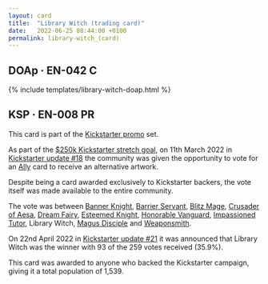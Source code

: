 ```yaml
---
layout: card
title:  "Library Witch (trading card)"
date:   2022-06-25 08:44:00 +0100
permalink: library-witch_(card)
---
```


## DOAp &middot; EN-042 C

{% include templates/library-witch-doap.html %}

## KSP &middot; EN-008 PR

This card is part of the [Kickstarter promo](/KSP_(set)) set.

As part of the <span class="dead-link">[$250k Kickstarter stretch goal](/kickstarter#stretch-goals)</span>, on 11th March 2022 in [Kickstarter update #18](https://www.kickstarter.com/projects/weebs/grand-archive-tcg/posts/3450881) the community was given the opportunity to vote for an <span class="dead-link">[Ally](/type#ally)</span> card to receive an alternative artwork.

Despite being a card awarded exclusively to Kickstarter backers, the vote itself was made available to the entire community.

The vote was between [Banner Knight](/banner-knight), [Barrier Servant](/barrier-servant), [Blitz Mage](/blitz-mage), [Crusader of Aesa](/crusader-of-aesa), [Dream Fairy](/dream-fairy), [Esteemed Knight](/esteemed-knight), [Honorable Vanguard](/honorable-vanguard), [Impassioned Tutor](/impassioned-tutor), Library Witch, [Magus Disciple](/magus-disciple) and [Weaponsmith](/weaponsmith).

On 22nd April 2022 in [Kickstarter update #21](https://www.kickstarter.com/projects/weebs/grand-archive-tcg/posts/3487727) it was announced that Library Witch was the winner with 93 of the 259 votes received (35.9%).

This card was awarded to anyone who backed the Kickstarter campaign, giving it a total population of 1,539.